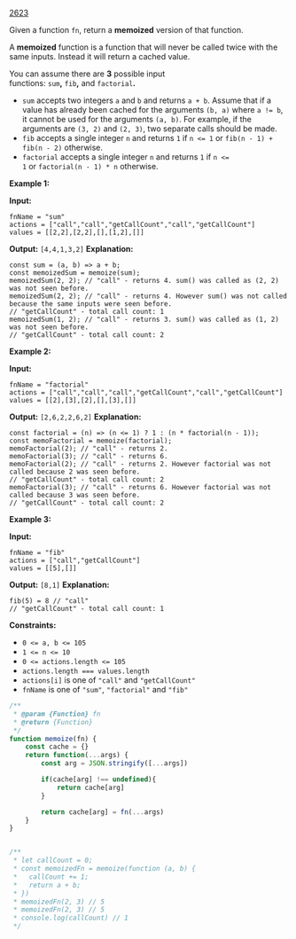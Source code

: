 [2623](https://leetcode.com/problems/memoize)

Given a function `fn`, return a **memoized** version of that function.

A **memoized** function is a function that will never be called twice with the same inputs. Instead it will return a cached value.

You can assume there are **3** possible input functions: `sum`**,** `fib`**,** and `factorial`**.**

- `sum` accepts two integers `a` and `b` and returns `a + b`. Assume that if a value has already been cached for the arguments `(b, a)` where `a != b`, it cannot be used for the arguments `(a, b)`. For example, if the arguments are `(3, 2)` and `(2, 3)`, two separate calls should be made.
- `fib` accepts a single integer `n` and returns `1` if `n <= 1` or `fib(n - 1) + fib(n - 2)` otherwise.
- `factorial` accepts a single integer `n` and returns `1` if `n <= 1` or `factorial(n - 1) * n` otherwise.

**Example 1:**

**Input:**
```
fnName = "sum"
actions = ["call","call","getCallCount","call","getCallCount"]
values = [[2,2],[2,2],[],[1,2],[]]
```
**Output:** `[4,4,1,3,2]`
**Explanation:**
```
const sum = (a, b) => a + b;
const memoizedSum = memoize(sum);
memoizedSum(2, 2); // "call" - returns 4. sum() was called as (2, 2) was not seen before.
memoizedSum(2, 2); // "call" - returns 4. However sum() was not called because the same inputs were seen before.
// "getCallCount" - total call count: 1
memoizedSum(1, 2); // "call" - returns 3. sum() was called as (1, 2) was not seen before.
// "getCallCount" - total call count: 2
```

**Example 2:**

**Input:**
```
fnName = "factorial"
actions = ["call","call","call","getCallCount","call","getCallCount"]
values = [[2],[3],[2],[],[3],[]]
```
**Output:** `[2,6,2,2,6,2]`
**Explanation:**
```
const factorial = (n) => (n <= 1) ? 1 : (n * factorial(n - 1));
const memoFactorial = memoize(factorial);
memoFactorial(2); // "call" - returns 2.
memoFactorial(3); // "call" - returns 6.
memoFactorial(2); // "call" - returns 2. However factorial was not called because 2 was seen before.
// "getCallCount" - total call count: 2
memoFactorial(3); // "call" - returns 6. However factorial was not called because 3 was seen before.
// "getCallCount" - total call count: 2
```

**Example 3:**

**Input:**
```
fnName = "fib"
actions = ["call","getCallCount"]
values = [[5],[]]
```
**Output:** `[8,1]`
**Explanation:**
```
fib(5) = 8 // "call"
// "getCallCount" - total call count: 1
```

**Constraints:**

- `0 <= a, b <= 105`
- `1 <= n <= 10`
- `0 <= actions.length <= 105`
- `actions.length === values.length`
- `actions[i]` is one of `"call"` and `"getCallCount"`
- `fnName` is one of `"sum"`, `"factorial"` and `"fib"`

```js
/**
 * @param {Function} fn
 * @return {Function}
 */
function memoize(fn) {
    const cache = {}
    return function(...args) {
        const arg = JSON.stringify([...args])

        if(cache[arg] !== undefined){
            return cache[arg]
        }

        return cache[arg] = fn(...args)
    }
}


/** 
 * let callCount = 0;
 * const memoizedFn = memoize(function (a, b) {
 *	 callCount += 1;
 *   return a + b;
 * })
 * memoizedFn(2, 3) // 5
 * memoizedFn(2, 3) // 5
 * console.log(callCount) // 1 
 */
```